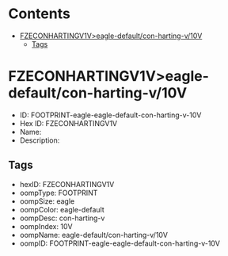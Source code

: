



Contents
========

* [FZECONHARTINGV1V>eagle-default/con-harting-v/10V](#fzeconhartingv1veagle-defaultcon-harting-v10v)
	* [Tags](#tags)

# FZECONHARTINGV1V>eagle-default/con-harting-v/10V

- ID: FOOTPRINT-eagle-eagle-default-con-harting-v-10V
- Hex ID: FZECONHARTINGV1V
- Name: 
- Description: 

## Tags

- hexID: FZECONHARTINGV1V
- oompType: FOOTPRINT
- oompSize: eagle
- oompColor: eagle-default
- oompDesc: con-harting-v
- oompIndex: 10V
- oompName: eagle-default/con-harting-v/10V
- oompID: FOOTPRINT-eagle-eagle-default-con-harting-v-10V

